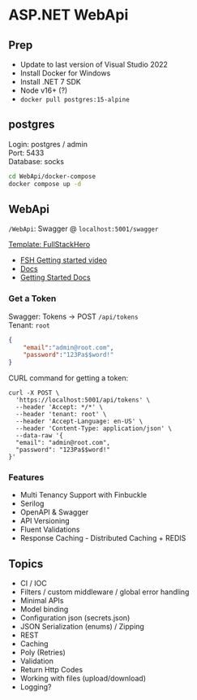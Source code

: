 ASP.NET WebApi
==============

## Prep

- Update to last version of Visual Studio 2022
- Install Docker for Windows
- Install .NET 7 SDK
- Node v16+ (?)
- `docker pull postgres:15-alpine`


## postgres

Login: postgres / admin  
Port: 5433  
Database: socks

```sh
cd WebApi/docker-compose
docker compose up -d
```

## WebApi

`/WebApi`: Swagger @ `localhost:5001/swagger`

[Template: FullStackHero](https://github.com/fullstackhero/dotnet-webapi-starter-kit)
  - [FSH Getting started video](https://www.youtube.com/watch?v=a1mWRLQf9hY)
  - [Docs](https://fullstackhero.net)
  - [Getting Started Docs](https://fullstackhero.net/dotnet-webapi-boilerplate/general/getting-started/)

### Get a Token

Swagger: Tokens -> POST `/api/tokens`  
Tenant: `root`

```json
{
    "email":"admin@root.com",
    "password":"123Pa$$word!"
}
```

CURL command for getting a token:

```curl
curl -X POST \
  'https://localhost:5001/api/tokens' \
  --header 'Accept: */*' \
  --header 'tenant: root' \
  --header 'Accept-Language: en-US' \
  --header 'Content-Type: application/json' \
  --data-raw '{
  "email": "admin@root.com",
  "password": "123Pa$$word!"
}'
```

### Features

- Multi Tenancy Support with Finbuckle
- Serilog
- OpenAPI & Swagger
- API Versioning
- Fluent Validations
- Response Caching - Distributed Caching + REDIS




## Topics

- CI / IOC
- Filters / custom middleware / global error handling
- Minimal APIs
- Model binding
- Configuration json (secrets.json)
- JSON Serialization (enums) / Zipping
- REST
- Caching
- Poly (Retries)
- Validation
- Return Http Codes
- Working with files (upload/download)
- Logging?
